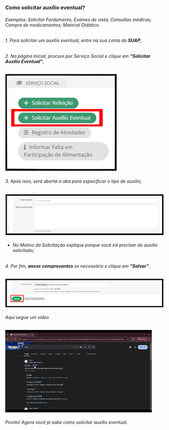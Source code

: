 ### Como solicitar auxílio eventual?
###### Exemplos: Solicitar Fardamento; Exames de vista; Consultas médicas; Compra de medicamentos; Material Didático.

###### 1. Para solicitar um auxílio eventual, entre na sua conta do **SUAP**;
###### 2. Na página inicial, procure por Serviço Social e clique em **“Solicitar Auxílio Eventual”**;

![Imagem 1](<auxilio1.png>)

###### 3. Após isso, será aberta a aba para especificar o tipo de auxílio;

![Imagem 2](<auxilio2.png>)


- ###### No Motivo da Solicitação explique porque você irá precisar do auxílio solicitado;
###### 4. Por fim, **anexe comprovantes** se necessário e clique em **“Salvar”**.

![Imagem 3](<auxilio3.png>)

###### Aqui segue um vídeo
![Aqui segue um gif](<auxilio.gif>)

###### Pronto! Agora você já sabe como solicitar auxílio eventual.


